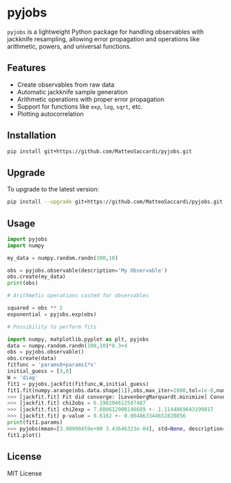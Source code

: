 # pyjobs

`pyjobs` is a lightweight Python package for handling observables with jackknife resampling, allowing error propagation and operations like arithmetic, powers, and universal functions.

## Features
- Create observables from raw data
- Automatic jackknife sample generation
- Arithmetic operations with proper error propagation
- Support for functions like `exp`, `log`, `sqrt`, etc.
- Plotting autocorrelation

## Installation
```bash
pip install git+https://github.com/MatteoSaccardi/pyjobs.git
```

## Upgrade
To upgrade to the latest version:
```bash
pip install --upgrade git+https://github.com/MatteoSaccardi/pyjobs.git
```

## Usage
```python
import pyjobs
import numpy

my_data = numpy.random.randn(100,10)

obs = pyjobs.observable(description='My Observable')
obs.create(my_data)
print(obs)

# Arithmetic operations casted for observables

squared = obs ** 2
exponential = pyjobs.exp(obs)

# Possibility to perform fits

import numpy, matplotlib.pyplot as plt, pyjobs
data = numpy.random.randn(100,10)*0.3+4
obs = pyjobs.observable()
obs.create(data)
fitfunc = 'params0+params1*x'
initial_guess = [3,0]
W = 'diag'
fit1 = pyjobs.jackfit(fitfunc,W,initial_guess)
fit1.fit(numpy.arange(obs.data.shape[1]),obs,max_iter=1000,tol=1e-8,num_samples=10000)
>>> [jackfit.fit] Fit did converge: [LevenbergMarquardt.minimize] Convergence with tolerance 1e-08 reached after 10 iterations. Exiting successfully
>>> [jackfit.fit] chi2obs = 6.198204612587487
>>> [jackfit.fit] chi2exp = 7.880612900146689 +- 1.1144869643199817
>>> [jackfit.fit] p-value = 0.6162 +- 0.004863344652820856
print(fit1.params)
>>> pyjobs(mean=[3.98990459e+00 3.43646323e-04], std=None, description=Best parameters of fit)
fit1.plot()

```

## License
MIT License
